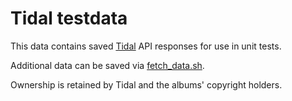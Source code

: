 # Tidal testdata

This data contains saved [Tidal] API responses for use in unit tests.

Additional data can be saved via [fetch_data.sh](./fetch_data.sh).

Ownership is retained by Tidal and the albums' copyright holders.

[Tidal]: https://tidal.com/

